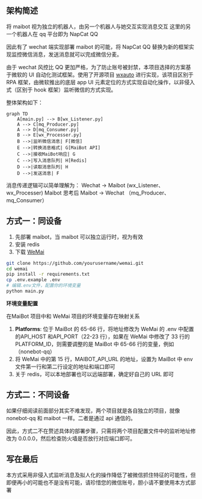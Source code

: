 ## 架构简述

将 maibot 视为独立的机器人，由另一个机器人与她交互实现消息交互
这里的另一个机器人在 qq 平台即为 NapCat QQ

因此有了 wechat 端实现部署 maibot 的可能，将 NapCat QQ 替换为新的框架实现监控微信消息，发送消息就可以完成微信分麦。

由于 wechat 风控比 QQ 更加严格，为了防止账号被封禁，本项目选择的方案基于微软的 UI 自动化测试框架。使用了开源项目 [wxauto](https://github.com/cluic/wxauto) 进行实现，该项目区别于 RPA 框架，由微软推出的底层 app UI 元素定位的方式实现自动化操作，以非侵入式（区别于 hook 框架）监听微信的方式实现。

整体架构如下：
```mermaid
graph TD
    A[main.py] --> B[wx_Listener.py]
    A --> C[mq_Producer.py]
    A --> D[mq_Consumer.py]
    B --> E[wx_Processer.py]
    B -->|监听微信消息| F[微信]
    E -->|转换消息格式| G[MaiBot API]
    C -->|接收MaiBot响应| G
    C -->|写入消息队列| H[Redis]
    D -->|读取消息队列| H
    D -->|发送消息| F
```

消息传递逻辑可以简单理解为：
Wechat -> Maibot (wx_Listener、wx_Processer)
Maibot 思考后
Maibot -> Wechat （mq_Producer、mq_Consumer）

## 方式一：同设备

1. 先部署 maibot，当 maibot 可以独立运行时，视为有效
2. 安装 redis
3. 下载 [WeMai](https://github.com/aki66938/WeMai)
```bash
git clone https://github.com/yourusername/wemai.git
cd wemai
pip install -r requirements.txt
cp .env.example .env
# 编辑.env文件，配置你的环境变量
python main.py
```

**环境变量配置**

在MaiBot 项目中和 WeMai 项目的环境变量存在映射关系
1. **Platforms**: 位于 MaiBot 的 65-66 行，将地址修改为 WeMai 的 .env 中配置的API_HOST 和API_PORT（22-23 行），如果在 WeMai 中修改了 33 行的 PLATFORM_ID，则需要调整的是 MaiBot 中 65-66 行的变量，例如（nonebot-qq）
2. 将 WeMai 中的第 15 行，MAIBOT_API_URL 的地址，设置为 MaiBot 中 env 文件第一行和第二行设定的地址和端口即可
3. 关于 redis，可以本地部署也可以远端部署，确定好自己的 URL 即可

## 方式二：不同设备

如果仔细阅读前面部分其实不难发现，两个项目就是各自独立的项目，就像 nonebot-qq 和 maibot 一样。二者是通过 api 通信的。

因此，方式二不在赘述具体的部署步骤，只需将两个项目配置文件中的监听地址修改为 0.0.0.0，然后检查防火墙是否放行对应端口即可。


## 写在最后

本方式采用非侵入式监听消息及拟人化的操作降低了被微信抓住特征的可能性，但
即便再小的可能也不是没有可能，请珍惜您的微信账号，胆小请不要使用本方式部署